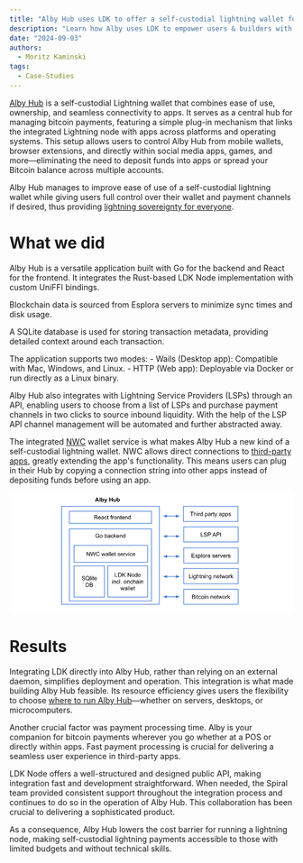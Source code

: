 ```yaml
---
title: "Alby Hub uses LDK to offer a self-custodial lightning wallet for everyone"
description: "Learn how Alby uses LDK to empower users & builders with easy but important tools"
date: "2024-09-03"
authors:
  - Moritz Kaminski
tags:
  - Case-Studies
---
```


[Alby Hub](https://albyhub.com/) is a self-custodial Lightning wallet that combines ease of use, ownership, and seamless connectivity to apps. It serves as a central hub for managing bitcoin payments, featuring a simple plug-in mechanism that links the integrated Lightning node with apps across platforms and operating systems.
This setup allows users to control Alby Hub from mobile wallets, browser extensions, and directly within social media apps, games, and more—eliminating the need to deposit funds into apps or spread your Bitcoin balance across multiple accounts.

Alby Hub manages to improve ease of use of a self-custodial lightning wallet while giving users full control over their wallet and payment channels if desired, thus providing [lightning sovereignty for everyone](https://blog.getalby.com/what-is-alby-hub/).

# What we did

Alby Hub is a versatile application built with Go for the backend and React for the frontend. It integrates the Rust-based LDK Node implementation with custom UniFFI bindings.

Blockchain data is sourced from Esplora servers to minimize sync times and disk usage.

A SQLite database is used for storing transaction metadata, providing detailed context around each transaction.

The application supports two modes: - Wails (Desktop app): Compatible with Mac, Windows, and Linux. - HTTP (Web app): Deployable via Docker or run directly as a Linux binary.

Alby Hub also integrates with Lightning Service Providers (LSPs) through an API, enabling users to choose from a list of LSPs and purchase payment channels in two clicks to source inbound liquidity. With the help of the LSP API channel management will be automated and further abstracted away.

The integrated [NWC](https://nwc.dev/) wallet service is what makes Alby Hub a new kind of a self-custodial lightning wallet. NWC allows direct connections to [third-party apps](https://github.com/getAlby/awesome-nwc), greatly extending the app's functionality. This means users can plug in their Hub by copying a connection string into other apps instead of depositing funds before using an app.

![Alby architecture](../assets/alby-architecture.png)

# Results

Integrating LDK directly into Alby Hub, rather than relying on an external daemon, simplifies deployment and operation. This integration is what made building Alby Hub feasible. Its resource efficiency gives users the flexibility to choose [where to run Alby Hub](https://blog.getalby.com/run-alby-hub-on-servers-desktops-and-microcomputers/)—whether on servers, desktops, or microcomputers.

Another crucial factor was payment processing time. Alby is your companion for bitcoin payments wherever you go whether at a POS or directly within apps. Fast payment processing is crucial for delivering a seamless user experience in third-party apps.

LDK Node offers a well-structured and designed public API, making integration fast and development straightforward. When needed, the Spiral team provided consistent support throughout the integration process and continues to do so in the operation of Alby Hub. This collaboration has been crucial to delivering a sophisticated product.

As a consequence, Alby Hub lowers the cost barrier for running a lightning node, making self-custodial lightning payments accessible to those with limited budgets and without technical skills.
